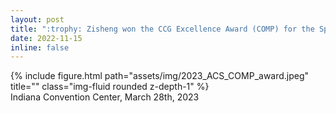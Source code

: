 ```yaml
---
layout: post
title: ":trophy: Zisheng won the CCG Excellence Award (COMP) for the Spring 2023 ACS Meeting!"
date: 2022-11-15 
inline: false
---
```


<div class="row">
    <div class="col-sm mt-3 mt-md-0">
        {% include figure.html path="assets/img/2023_ACS_COMP_award.jpeg" title="" class="img-fluid rounded z-depth-1" %}
    </div>
</div>
<div class="caption">
    Indiana Convention Center, March 28th, 2023
</div>


